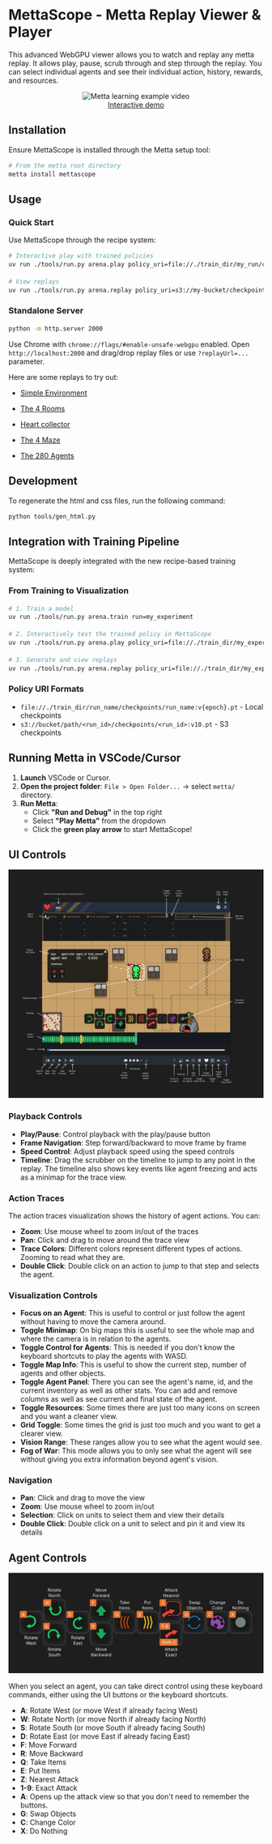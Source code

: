 # MettaScope - Metta Replay Viewer & Player

This advanced WebGPU viewer allows you to watch and replay any metta replay. It allows play, pause, scrub through and
step through the replay. You can select individual agents and see their individual action, history, rewards, and
resources.

<p align="middle">
<img src="../docs/readme_showoff.gif" alt="Metta learning example video">
<br>
<a href="https://metta-ai.github.io/metta/?replayUrl=https%3A%2F%2Fsoftmax-public.s3.us-east-1.amazonaws.com%2Freplays%2Fandre_pufferbox_33%2Freplay.77200.json.z&play=true">Interactive demo</a>
</p>

## Installation

Ensure MettaScope is installed through the Metta setup tool:

```bash
# From the metta root directory
metta install mettascope
```

## Usage

### Quick Start

Use MettaScope through the recipe system:

```bash
# Interactive play with trained policies
uv run ./tools/run.py arena.play policy_uri=file://./train_dir/my_run/checkpoints/my_run:v12.pt

# View replays
uv run ./tools/run.py arena.replay policy_uri=s3://my-bucket/checkpoints/my_run_name/my_run_name:v10.pt
```

### Standalone Server

```bash
python -m http.server 2000
```

Use Chrome with `chrome://flags/#enable-unsafe-webgpu` enabled. Open `http://localhost:2000` and drag/drop replay files
or use `?replayUrl=...` parameter.

Here are some replays to try out:

- [Simple Environment](https://metta-ai.github.io/metta/?replayUrl=https://softmax-public.s3.us-east-1.amazonaws.com/replays/andre_pufferbox_33/replay.77200.json.z)

- [The 4 Rooms](https://metta-ai.github.io/metta/?replayUrl=https%3A%2F%2Fsoftmax-public.s3.us-east-1.amazonaws.com%2Freplays%2Fb.daphne.terrain_multiagent_24_norewardsharing_maxinv%2Freplay.1500.json.z)

- [Heart collector](https://metta-ai.github.io/metta/?replayUrl=https://softmax-public.s3.us-east-1.amazonaws.com/replays/b.daphne.navigation_terrain_training/replay.31200.json.z)

- [The 4 Maze](https://metta-ai.github.io/metta/?replayUrl=https%3A%2F%2Fsoftmax-public.s3.us-east-1.amazonaws.com%2Freplays%2Fdaphne.navigation%2Freplay.21600.json.z)

- [The 280 Agents](https://metta-ai.github.io/metta/?replayUrl=https%3A%2F%2Fsoftmax-public.s3.us-east-1.amazonaws.com%2Freplays%2Fdaveey.na.240.1x4%2Freplay.8100.json.z)

## Development

To regenerate the html and css files, run the following command:

```bash
python tools/gen_html.py
```

## Integration with Training Pipeline

MettaScope is deeply integrated with the new recipe-based training system:

### From Training to Visualization

```bash
# 1. Train a model
uv run ./tools/run.py arena.train run=my_experiment

# 2. Interactively test the trained policy in MettaScope
uv run ./tools/run.py arena.play policy_uri=file://./train_dir/my_experiment/checkpoints/my_experiment:v12.pt

# 3. Generate and view replays
uv run ./tools/run.py arena.replay policy_uri=file://./train_dir/my_experiment/checkpoints/my_experiment:v12.pt
```

### Policy URI Formats

- `file://./train_dir/run_name/checkpoints/run_name:v{epoch}.pt` - Local checkpoints
- `s3://bucket/path/<run_id>/checkpoints/<run_id>:v10.pt` - S3 checkpoints

## Running Metta in VSCode/Cursor

1. **Launch** VSCode or Cursor.
2. **Open the project folder**: `File > Open Folder...` → select `metta/` directory.
3. **Run Metta**:
   - Click **"Run and Debug"** in the top right
   - Select **"Play Metta"** from the dropdown
   - Click the **green play arrow** to start MettaScope!

## UI Controls

![Ui Explainer](docs/ui_explainer.png)

### Playback Controls

- **Play/Pause**: Control playback with the play/pause button
- **Frame Navigation**: Step forward/backward to move frame by frame
- **Speed Control**: Adjust playback speed using the speed controls
- **Timeline**: Drag the scrubber on the timeline to jump to any point in the replay. The timeline also shows key events
  like agent freezing and acts as a minimap for the trace view.

### Action Traces

The action traces visualization shows the history of agent actions. You can:

- **Zoom**: Use mouse wheel to zoom in/out of the traces
- **Pan**: Click and drag to move around the trace view
- **Trace Colors**: Different colors represent different types of actions. Zooming to read what they are.
- **Double Click**: Double click on an action to jump to that step and selects the agent.

### Visualization Controls

- **Focus on an Agent**: This is useful to control or just follow the agent without having to move the camera around.
- **Toggle Minimap**: On big maps this is useful to see the whole map and where the camera is in relation to the agents.
- **Toggle Control for Agents**: This is needed if you don't know the keyboard shortcuts to play the agents with WASD.
- **Toggle Map Info**: This is useful to show the current step, number of agents and other objects.
- **Toggle Agent Panel**: There you can see the agent's name, id, and the current inventory as well as other stats. You
  can add and remove columns as well as see current and final state of the agent.
- **Toggle Resources**: Some times there are just too many icons on screen and you want a cleaner view.
- **Grid Toggle**: Some times the grid is just too much and you want to get a clearer view.
- **Vision Range**: These ranges allow you to see what the agent would see.
- **Fog of War**: This mode allows you to only see what the agent will see without giving you extra information beyond
  agent's vision.

### Navigation

- **Pan**: Click and drag to move the view
- **Zoom**: Use mouse wheel to zoom in/out
- **Selection**: Click on units to select them and view their details
- **Double Click**: Double click on a unit to select and pin it and view its details

## Agent Controls

![Agent Controls](docs/agent_controls.png)

When you select an agent, you can take direct control using these keyboard commands, either using the UI buttons or the
keyboard shortcuts.

- **A**: Rotate West (or move West if already facing West)
- **W**: Rotate North (or move North if already facing North)
- **S**: Rotate South (or move South if already facing South)
- **D**: Rotate East (or move East if already facing East)
- **F**: Move Forward
- **R**: Move Backward
- **Q**: Take Items
- **E**: Put Items
- **Z**: Nearest Attack
- **1-9**: Exact Attack
- **A**: Opens up the attack view so that you don't need to remember the buttons.
- **G**: Swap Objects
- **C**: Change Color
- **X**: Do Nothing
